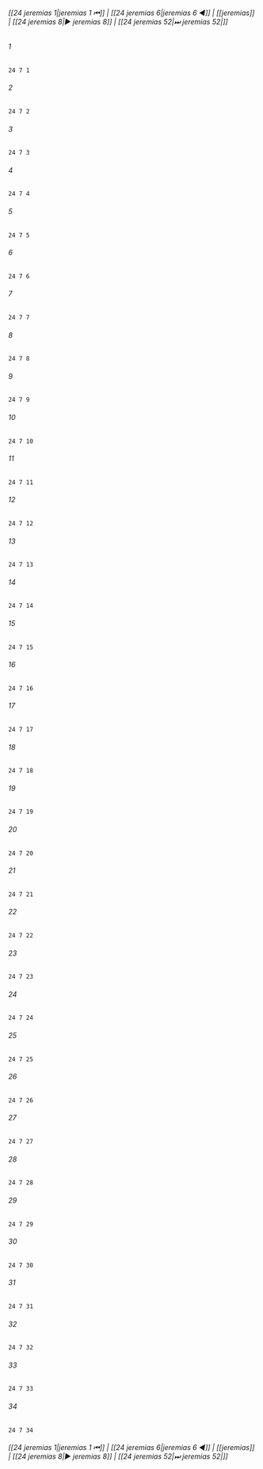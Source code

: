 
###### [[24 jeremias 1|jeremias 1 ⏮]] | [[24 jeremias 6|jeremias 6 ◀]] | [[jeremias]] | [[24 jeremias 8|▶ jeremias 8]] | [[24 jeremias 52|⏭ jeremias 52|]]

###### 1
``` verse
24 7 1 
```
###### 2
``` verse
24 7 2 
```
###### 3
``` verse
24 7 3 
```
###### 4
``` verse
24 7 4 
```
###### 5
``` verse
24 7 5 
```
###### 6
``` verse
24 7 6 
```
###### 7
``` verse
24 7 7 
```
###### 8
``` verse
24 7 8 
```
###### 9
``` verse
24 7 9 
```
###### 10
``` verse
24 7 10 
```
###### 11
``` verse
24 7 11 
```
###### 12
``` verse
24 7 12 
```
###### 13
``` verse
24 7 13 
```
###### 14
``` verse
24 7 14 
```
###### 15
``` verse
24 7 15 
```
###### 16
``` verse
24 7 16 
```
###### 17
``` verse
24 7 17 
```
###### 18
``` verse
24 7 18 
```
###### 19
``` verse
24 7 19 
```
###### 20
``` verse
24 7 20 
```
###### 21
``` verse
24 7 21 
```
###### 22
``` verse
24 7 22 
```
###### 23
``` verse
24 7 23 
```
###### 24
``` verse
24 7 24 
```
###### 25
``` verse
24 7 25 
```
###### 26
``` verse
24 7 26 
```
###### 27
``` verse
24 7 27 
```
###### 28
``` verse
24 7 28 
```
###### 29
``` verse
24 7 29 
```
###### 30
``` verse
24 7 30 
```
###### 31
``` verse
24 7 31 
```
###### 32
``` verse
24 7 32 
```
###### 33
``` verse
24 7 33 
```
###### 34
``` verse
24 7 34 
```

###### [[24 jeremias 1|jeremias 1 ⏮]] | [[24 jeremias 6|jeremias 6 ◀]] | [[jeremias]] | [[24 jeremias 8|▶ jeremias 8]] | [[24 jeremias 52|⏭ jeremias 52|]]

